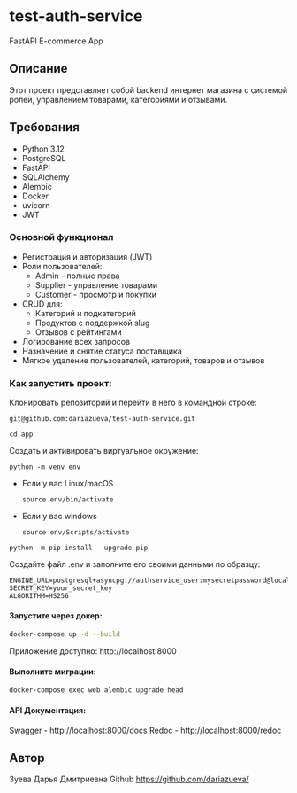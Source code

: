 # test-auth-service
FastAPI E-commerce App

## Описание

Этот проект представляет собой backend интернет магазина с системой ролей, управлением товарами, категориями и отзывами.

## Требования

- Python 3.12
- PostgreSQL
- FastAPI
- SQLAlchemy
- Alembic
- Docker
- uvicorn
- JWT

### Основной функционал
- Регистрация и авторизация (JWT)
- Роли пользователей:
    - Admin - полные права
    - Supplier - управление товарами
    - Customer - просмотр и покупки
- CRUD для:
    - Категорий и подкатегорий
    - Продуктов с поддержкой slug
    - Отзывов с рейтингами
- Логирование всех запросов
- Назначение и снятие статуса поставщика
- Мягкое удаление пользователей, категорий, товаров и отзывов

### Как запустить проект:

Клонировать репозиторий и перейти в него в командной строке:

```
git@github.com:dariazueva/test-auth-service.git
```
```
cd app
```
Cоздать и активировать виртуальное окружение:
```
python -m venv env
```
* Если у вас Linux/macOS
    ```
    source env/bin/activate
    ```
* Если у вас windows
    ```
    source env/Scripts/activate
    ```
```
python -m pip install --upgrade pip
```
Создайте файл .env и заполните его своими данными по образцу:
```
ENGINE_URL=postgresql+asyncpg://authservice_user:mysecretpassword@localhost:5432/authservice
SECRET_KEY=your_secret_key
ALGORITHM=HS256
```
#### Запустите через докер:
```bash
docker-compose up -d --build
```
Приложение доступно: http://localhost:8000
#### Выполните миграции:
```bash
docker-compose exec web alembic upgrade head
```
#### API Документация:
Swagger - http://localhost:8000/docs
Redoc - http://localhost:8000/redoc

## Автор
Зуева Дарья Дмитриевна
Github https://github.com/dariazueva/